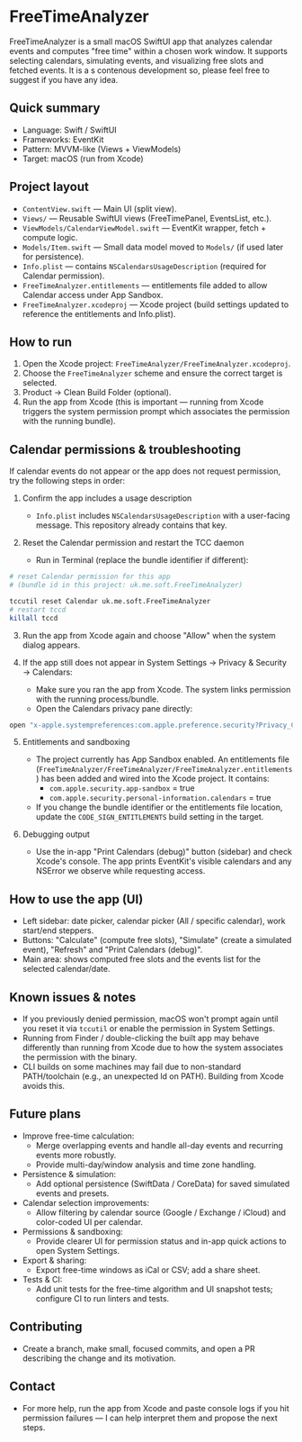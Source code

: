 # FreeTimeAnalyzer

FreeTimeAnalyzer is a small macOS SwiftUI app that analyzes calendar events and computes "free time" within a chosen work window. It supports selecting calendars, simulating events, and visualizing free slots and fetched events. It is a s contenous development so, please feel free to suggest if you have any idea. 

## Quick summary
- Language: Swift / SwiftUI
- Frameworks: EventKit
- Pattern: MVVM-like (Views + ViewModels)
- Target: macOS (run from Xcode)

## Project layout
- `ContentView.swift` — Main UI (split view).
- `Views/` — Reusable SwiftUI views (FreeTimePanel, EventsList, etc.).
- `ViewModels/CalendarViewModel.swift` — EventKit wrapper, fetch + compute logic.
- `Models/Item.swift` — Small data model moved to `Models/` (if used later for persistence).
- `Info.plist` — contains `NSCalendarsUsageDescription` (required for Calendar permission).
- `FreeTimeAnalyzer.entitlements` — entitlements file added to allow Calendar access under App Sandbox.
- `FreeTimeAnalyzer.xcodeproj` — Xcode project (build settings updated to reference the entitlements and Info.plist).

## How to run
1. Open the Xcode project: `FreeTimeAnalyzer/FreeTimeAnalyzer.xcodeproj`.
2. Choose the `FreeTimeAnalyzer` scheme and ensure the correct target is selected.
3. Product → Clean Build Folder (optional).
4. Run the app from Xcode (this is important — running from Xcode triggers the system permission prompt which associates the permission with the running bundle).

## Calendar permissions & troubleshooting
If calendar events do not appear or the app does not request permission, try the following steps in order:

1. Confirm the app includes a usage description
   - `Info.plist` includes `NSCalendarsUsageDescription` with a user-facing message. This repository already contains that key.

2. Reset the Calendar permission and restart the TCC daemon
   - Run in Terminal (replace the bundle identifier if different):

```zsh
# reset Calendar permission for this app
# (bundle id in this project: uk.me.soft.FreeTimeAnalyzer)

tccutil reset Calendar uk.me.soft.FreeTimeAnalyzer
# restart tccd
killall tccd
```

3. Run the app from Xcode again and choose "Allow" when the system dialog appears.

4. If the app still does not appear in System Settings → Privacy & Security → Calendars:
   - Make sure you ran the app from Xcode. The system links permission with the running process/bundle.
   - Open the Calendars privacy pane directly:

```zsh
open "x-apple.systempreferences:com.apple.preference.security?Privacy_Calendars"
```

5. Entitlements and sandboxing
   - The project currently has App Sandbox enabled. An entitlements file (`FreeTimeAnalyzer/FreeTimeAnalyzer/FreeTimeAnalyzer.entitlements`) has been added and wired into the Xcode project. It contains:
     - `com.apple.security.app-sandbox` = true
     - `com.apple.security.personal-information.calendars` = true
   - If you change the bundle identifier or the entitlements file location, update the `CODE_SIGN_ENTITLEMENTS` build setting in the target.

6. Debugging output
   - Use the in-app "Print Calendars (debug)" button (sidebar) and check Xcode's console. The app prints EventKit's visible calendars and any NSError we observe while requesting access.

## How to use the app (UI)
- Left sidebar: date picker, calendar picker (All / specific calendar), work start/end steppers.
- Buttons: "Calculate" (compute free slots), "Simulate" (create a simulated event), "Refresh" and "Print Calendars (debug)".
- Main area: shows computed free slots and the events list for the selected calendar/date.

## Known issues & notes
- If you previously denied permission, macOS won't prompt again until you reset it via `tccutil` or enable the permission in System Settings.
- Running from Finder / double-clicking the built app may behave differently than running from Xcode due to how the system associates the permission with the binary.
- CLI builds on some machines may fail due to non-standard PATH/toolchain (e.g., an unexpected ld on PATH). Building from Xcode avoids this.

## Future plans
- Improve free-time calculation:
  - Merge overlapping events and handle all-day events and recurring events more robustly.
  - Provide multi-day/window analysis and time zone handling.
- Persistence & simulation:
  - Add optional persistence (SwiftData / CoreData) for saved simulated events and presets.
- Calendar selection improvements:
  - Allow filtering by calendar source (Google / Exchange / iCloud) and color-coded UI per calendar.
- Permissions & sandboxing:
  - Provide clearer UI for permission status and in-app quick actions to open System Settings.
- Export & sharing:
  - Export free-time windows as iCal or CSV; add a share sheet.
- Tests & CI:
  - Add unit tests for the free-time algorithm and UI snapshot tests; configure CI to run linters and tests.

## Contributing
- Create a branch, make small, focused commits, and open a PR describing the change and its motivation.

## Contact
- For more help, run the app from Xcode and paste console logs if you hit permission failures — I can help interpret them and propose the next steps.


